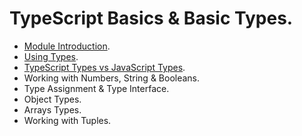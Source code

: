 # TypeScript Basics & Basic Types.

- [Module Introduction](./02_01.md).
- [Using Types](./02_02.md).
- [TypeScript Types vs JavaScript Types](./02_03.md).
- Working with Numbers, String & Booleans.
- Type Assignment & Type Interface.
- Object Types.
- Arrays Types.
- Working with Tuples.